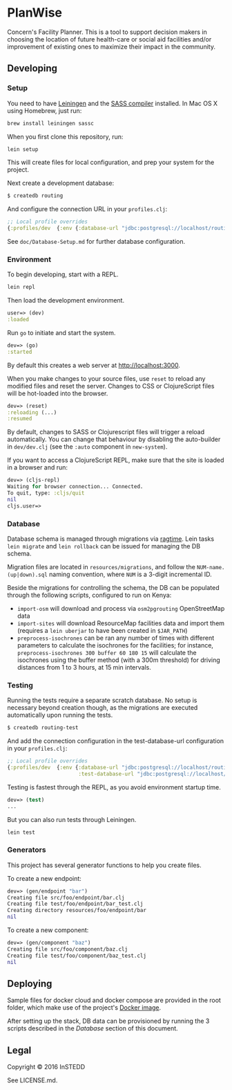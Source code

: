 # PlanWise

Concern's Facility Planner. This is a tool to support decision makers in
choosing the location of future health-care or social aid facilities and/or
improvement of existing ones to maximize their impact in the community.

## Developing

### Setup

You need to have [Leiningen](http://leiningen.org) and the
[SASS compiler](https://github.com/sass/sassc) installed. In Mac OS X using
Homebrew, just run:

```sh
brew install leiningen sassc
```

When you first clone this repository, run:

```sh
lein setup
```

This will create files for local configuration, and prep your system
for the project.

Next create a development database:

```bash
$ createdb routing
```

And configure the connection URL in your `profiles.clj`:

```clojure
;; Local profile overrides
{:profiles/dev  {:env {:database-url "jdbc:postgresql://localhost/routing"}}}
```

See `doc/Database-Setup.md` for further database configuration.


### Environment

To begin developing, start with a REPL.

```sh
lein repl
```

Then load the development environment.

```clojure
user=> (dev)
:loaded
```

Run `go` to initiate and start the system.

```clojure
dev=> (go)
:started
```

By default this creates a web server at <http://localhost:3000>.

When you make changes to your source files, use `reset` to reload any
modified files and reset the server. Changes to CSS or ClojureScript
files will be hot-loaded into the browser.

```clojure
dev=> (reset)
:reloading (...)
:resumed
```

By default, changes to SASS or Clojurescript files will trigger a reload
automatically. You can change that behaviour by disabling the auto-builder in
`dev/dev.clj` (see the `:auto` component in `new-system`).

If you want to access a ClojureScript REPL, make sure that the site is loaded
in a browser and run:

```clojure
dev=> (cljs-repl)
Waiting for browser connection... Connected.
To quit, type: :cljs/quit
nil
cljs.user=>
```

### Database

Database schema is managed through migrations via [ragtime](https://github.com/duct-framework/duct-ragtime-component). Lein tasks `lein migrate` and `lein rollback` can be issued for managing the DB schema.

Migration files are located in `resources/migrations`, and follow the `NUM-name.(up|down).sql` naming convention, where `NUM` is a 3-digit incremental ID.

Beside the migrations for controlling the schema, the DB can be populated through the following scripts, configured to run on Kenya:
* `import-osm` will download and process via `osm2pgrouting` OpenStreetMap data
* `import-sites` will download ResourceMap facilities data and import them (requires a `lein uberjar` to have been created in `$JAR_PATH`)
* `preprocess-isochrones` can be ran any number of times with different parameters to calculate the isochrones for the facilities; for instance, `preprocess-isochrones 300 buffer 60 180 15` will calculate the isochrones using the buffer method (with a 300m threshold) for driving distances from 1 to 3 hours, at 15 min intervals.

### Testing

Running the tests require a separate scratch database. No setup is necessary
beyond creation though, as the migrations are executed automatically upon
running the tests.

```bash
$ createdb routing-test
```

And add the connection configuration in the test-database-url configuration in
your `profiles.clj`:

```clojure
;; Local profile overrides
{:profiles/dev  {:env {:database-url "jdbc:postgresql://localhost/routing"
                       :test-database-url "jdbc:postgresql://localhost/routing-test"}}}
```


Testing is fastest through the REPL, as you avoid environment startup
time.

```clojure
dev=> (test)
...
```

But you can also run tests through Leiningen.

```sh
lein test
```

### Generators

This project has several generator functions to help you create files.

To create a new endpoint:

```clojure
dev=> (gen/endpoint "bar")
Creating file src/foo/endpoint/bar.clj
Creating file test/foo/endpoint/bar_test.clj
Creating directory resources/foo/endpoint/bar
nil
```

To create a new component:

```clojure
dev=> (gen/component "baz")
Creating file src/foo/component/baz.clj
Creating file test/foo/component/baz_test.clj
nil
```

## Deploying

Sample files for docker cloud and docker compose are provided in the root folder, which make use of the project's [Docker image](https://hub.docker.com/r/instedd/planwise/).

After setting up the stack, DB data can be provisioned by running the 3 scripts described in the _Database_ section of this document.

## Legal

Copyright © 2016 InSTEDD

See LICENSE.md.
